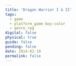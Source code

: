 ```yaml
---
title: 'Dragon Warrior I & II'
tags:
  - game
  - platform_game-boy-color
  - genre_rpg
digital: false
physical: true
guide: false
pending: false
date: 2014-02-10
permalink: false
---
```

